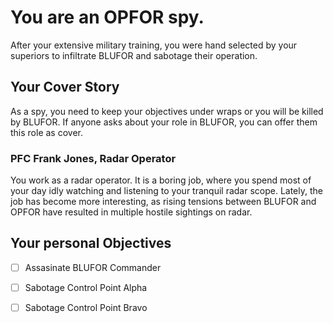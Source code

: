 # You are an OPFOR spy.

After your extensive military training, you were hand selected by your superiors to infiltrate BLUFOR and sabotage their operation.

## Your Cover Story

As a spy, you need to keep your objectives under wraps or you will be killed by BLUFOR. If anyone asks about your role in BLUFOR, you can offer them this role as cover.

### PFC Frank Jones, Radar Operator

You work as a radar operator. It is a boring job, where you spend most of your day idly watching and listening to your tranquil radar scope. Lately, the job has become more interesting, as rising tensions between BLUFOR and OPFOR have resulted in multiple hostile sightings on radar.


## Your personal Objectives

  * [ ] Assasinate BLUFOR Commander
  * [ ] Sabotage Control Point Alpha
  * [ ] Sabotage Control Point Bravo




